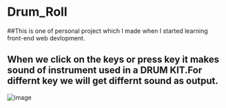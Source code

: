 # Drum_Roll
##This is one of personal project which I made when I started learning front-end web devlopment.
## When we click on the keys or press key it makes sound of instrument used in a DRUM KIT.For differnt key we will get differnt sound as output.


![image](https://user-images.githubusercontent.com/68162674/188937118-bccebf31-03be-437c-a20e-55897206a61c.png)
